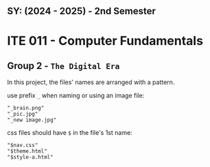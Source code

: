 ## **SY: (2024 - 2025) - 2nd Semester**
# ITE 011 - Computer Fundamentals
## Group 2 - `The Digital Era`


In this project, the files' names are arranged with a pattern.

use prefix `_` when naming or using an image file:
```
"_brain.png"
"_pic.jpg"
"_new image.jpg"
```

css files should have `$` in the file's 1st name:
```
"$nav.css"
"$theme.html"
"$style-a.html"
```

